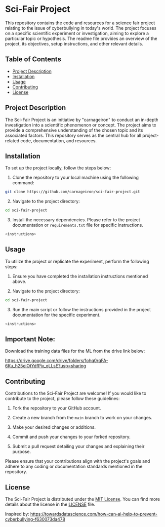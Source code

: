 # Sci-Fair Project

This repository contains the code and resources for a science fair project relating to the issue of cyberbullying in today's world. The project focuses on a specific scientific experiment or investigation, aiming to explore a particular topic or hypothesis. The readme file provides an overview of the project, its objectives, setup instructions, and other relevant details.

## Table of Contents
- [Project Description](#project-description)
- [Installation](#installation)
- [Usage](#usage)
- [Contributing](#contributing)
- [License](#license)

## Project Description

The Sci-Fair Project is an initiative by "carnageiron" to conduct an in-depth investigation into a scientific phenomenon or concept. The project aims to provide a comprehensive understanding of the chosen topic and its associated factors. This repository serves as the central hub for all project-related code, documentation, and resources.

## Installation

To set up the project locally, follow the steps below:

1. Clone the repository to your local machine using the following command:

```bash
git clone https://github.com/carnageiron/sci-fair-project.git
```

2. Navigate to the project directory:

```bash
cd sci-fair-project
```

3. Install the necessary dependencies. Please refer to the project documentation or `requirements.txt` file for specific instructions.

```bash
<instructions>
```

## Usage

To utilize the project or replicate the experiment, perform the following steps:

1. Ensure you have completed the installation instructions mentioned above.

2. Navigate to the project directory:

```bash
cd sci-fair-project
```

3. Run the main script or follow the instructions provided in the project documentation for the specific experiment.

```bash
<instructions>
```

## Important Note:
Download the training data files for the ML from the drive link below:


https://drive.google.com/drive/folders/1ohq0rqFA-6Ku_h25eiOtYdfPjv_qLLsE?usp=sharing

## Contributing

Contributions to the Sci-Fair Project are welcome! If you would like to contribute to the project, please follow these guidelines:

1. Fork the repository to your GitHub account.

2. Create a new branch from the `main` branch to work on your changes.

3. Make your desired changes or additions.

4. Commit and push your changes to your forked repository.

5. Submit a pull request detailing your changes and explaining their purpose.

Please ensure that your contributions align with the project's goals and adhere to any coding or documentation standards mentioned in the repository.

## License

The Sci-Fair Project is distributed under the [MIT License](LICENSE). You can find more details about the license in the [LICENSE](LICENSE) file.

Inspired by:
https://towardsdatascience.com/how-can-ai-help-to-prevent-cyberbullying-f630073da478
